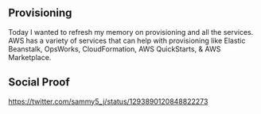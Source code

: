 

## Provisioning

Today I wanted to refresh my memory on provisioning and all the services. AWS has a variety of services that can help with provisioning like Elastic Beanstalk, OpsWorks, CloudFormation, AWS QuickStarts, & AWS Marketplace.


## Social Proof

https://twitter.com/sammy5_j/status/1293890120848822273
